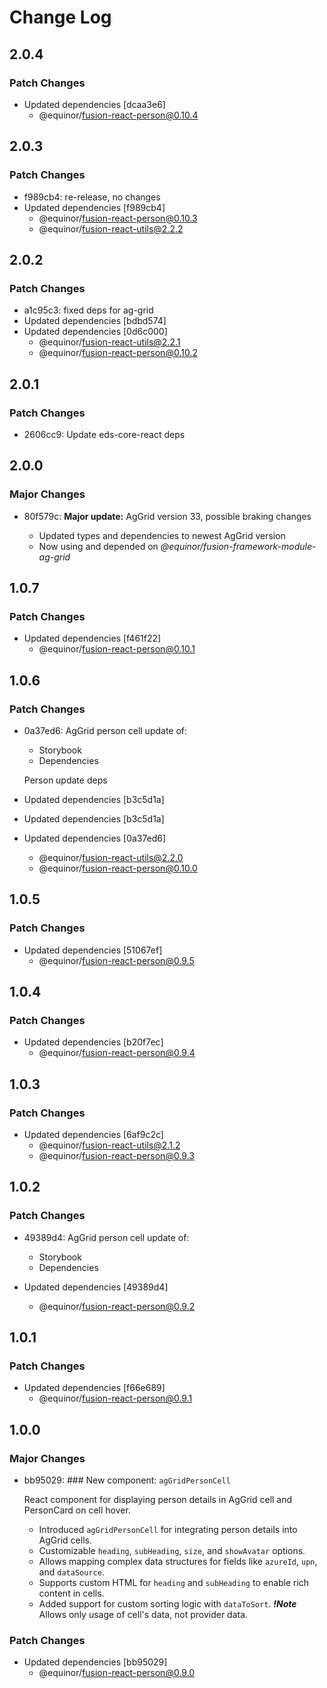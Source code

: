 # Change Log

## 2.0.4

### Patch Changes

- Updated dependencies [dcaa3e6]
  - @equinor/fusion-react-person@0.10.4

## 2.0.3

### Patch Changes

- f989cb4: re-release, no changes
- Updated dependencies [f989cb4]
  - @equinor/fusion-react-person@0.10.3
  - @equinor/fusion-react-utils@2.2.2

## 2.0.2

### Patch Changes

- a1c95c3: fixed deps for ag-grid
- Updated dependencies [bdbd574]
- Updated dependencies [0d6c000]
  - @equinor/fusion-react-utils@2.2.1
  - @equinor/fusion-react-person@0.10.2

## 2.0.1

### Patch Changes

- 2606cc9: Update eds-core-react deps

## 2.0.0

### Major Changes

- 80f579c: **Major update:** AgGrid version 33, possible braking changes

  - Updated types and dependencies to newest AgGrid version
  - Now using and depended on _@equinor/fusion-framework-module-ag-grid_

## 1.0.7

### Patch Changes

- Updated dependencies [f461f22]
  - @equinor/fusion-react-person@0.10.1

## 1.0.6

### Patch Changes

- 0a37ed6: AgGrid person cell update of:

  - Storybook
  - Dependencies

  Person update deps

- Updated dependencies [b3c5d1a]
- Updated dependencies [b3c5d1a]
- Updated dependencies [0a37ed6]
  - @equinor/fusion-react-utils@2.2.0
  - @equinor/fusion-react-person@0.10.0

## 1.0.5

### Patch Changes

- Updated dependencies [51067ef]
  - @equinor/fusion-react-person@0.9.5

## 1.0.4

### Patch Changes

- Updated dependencies [b20f7ec]
  - @equinor/fusion-react-person@0.9.4

## 1.0.3

### Patch Changes

- Updated dependencies [6af9c2c]
  - @equinor/fusion-react-utils@2.1.2
  - @equinor/fusion-react-person@0.9.3

## 1.0.2

### Patch Changes

- 49389d4: AgGrid person cell update of:

  - Storybook
  - Dependencies

- Updated dependencies [49389d4]
  - @equinor/fusion-react-person@0.9.2

## 1.0.1

### Patch Changes

- Updated dependencies [f66e689]
  - @equinor/fusion-react-person@0.9.1

## 1.0.0

### Major Changes

- bb95029: ### New component: `agGridPersonCell`

  React component for displaying person details in AgGrid cell and PersonCard on cell hover.

  - Introduced `agGridPersonCell` for integrating person details into AgGrid cells.
  - Customizable `heading`, `subHeading`, `size`, and `showAvatar` options.
  - Allows mapping complex data structures for fields like `azureId`, `upn`, and `dataSource`.
  - Supports custom HTML for `heading` and `subHeading` to enable rich content in cells.
  - Added support for custom sorting logic with `dataToSort`. **_!Note_** Allows only usage of cell's data, not provider data.

### Patch Changes

- Updated dependencies [bb95029]
  - @equinor/fusion-react-person@0.9.0
